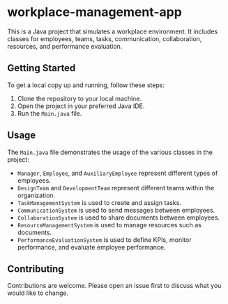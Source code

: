 # workplace-management-app

This is a Java project that simulates a workplace environment. It includes classes for employees, teams, tasks, communication, collaboration, resources, and performance evaluation.

## Getting Started

To get a local copy up and running, follow these steps:

1. Clone the repository to your local machine.
2. Open the project in your preferred Java IDE.
3. Run the `Main.java` file.

## Usage

The `Main.java` file demonstrates the usage of the various classes in the project:

- `Manager`, `Employee`, and `AuxiliaryEmployee` represent different types of employees.
- `DesignTeam` and `DevelopmentTeam` represent different teams within the organization.
- `TaskManagementSystem` is used to create and assign tasks.
- `CommunicationSystem` is used to send messages between employees.
- `CollaborationSystem` is used to share documents between employees.
- `ResourceManagementSystem` is used to manage resources such as documents.
- `PerformanceEvaluationSystem` is used to define KPIs, monitor performance, and evaluate employee performance.

## Contributing

Contributions are welcome. Please open an issue first to discuss what you would like to change.